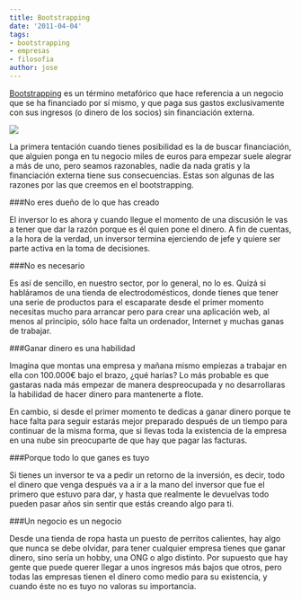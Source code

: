 ```yaml
---
title: Bootstrapping
date: '2011-04-04'
tags:
- bootstrapping
- empresas
- filosofia
author: jose
---
```


[Bootstrapping](http://en.wikipedia.org/wiki/Bootstrapping) es un término metafórico que hace referencia a un negocio que se ha financiado por sí mismo, y que paga sus gastos exclusivamente con sus ingresos (o dinero de los socios) sin financiación externa.

![](http://blog.diacode.com/wp-content/uploads/2011/04/Dr_Martens_black_old.jpg)



La primera tentación cuando tienes posibilidad es la de buscar financiación, que alguien ponga en tu negocio miles de euros para empezar suele alegrar a más de uno, pero seamos razonables, nadie da nada gratis y la financiación externa tiene sus consecuencias. Estas son algunas de las razones por las que creemos en el bootstrapping.

###No eres dueño de lo que has creado

El inversor lo es ahora y cuando llegue el momento de una discusión le vas a tener que dar la razón porque es él quien pone el dinero. A fin de cuentas, a la hora de la verdad, un inversor termina ejerciendo de 
jefe y quiere ser parte activa en la toma de decisiones.

###No es necesario

Es así de sencillo, en nuestro sector, por lo general, no lo es. Quizá si habláramos de una tienda de electrodomésticos, donde tienes que tener una serie de productos para el escaparate desde el primer momento necesitas mucho para arrancar pero para crear una aplicación web, al menos al principio, sólo hace falta un ordenador, Internet y muchas ganas de trabajar.

###Ganar dinero es una habilidad

Imagina que montas una empresa y mañana mismo empiezas a trabajar en ella con 100.000€ bajo el brazo, ¿qué harías? Lo más probable es que gastaras nada más empezar de manera despreocupada y no desarrollaras la habilidad de hacer dinero para mantenerte a flote.

En cambio, si desde el primer momento te dedicas a ganar dinero porque te hace falta para seguir estarás mejor preparado después de un tiempo para continuar de la misma forma, que si llevas toda la existencia de la empresa en una nube sin preocuparte de que hay que pagar las facturas.

###Porque todo lo que ganes es tuyo

Si tienes un inversor te va a pedir un retorno de la inversión, es decir, todo el dinero que venga después va a ir a la mano del inversor que fue el primero que estuvo para dar, y hasta que realmente le devuelvas todo pueden pasar años sin sentir que estás creando algo para ti.

###Un negocio es un negocio

Desde una tienda de ropa hasta un puesto de perritos calientes, hay algo que nunca se debe olvidar, para tener cualquier empresa tienes que ganar dinero, sino sería un hobby, una ONG o algo distinto. Por supuesto que hay gente que puede querer llegar a unos ingresos más bajos que otros, pero todas las empresas tienen el dinero como medio para su existencia, y cuando éste no es tuyo no valoras su importancia.
